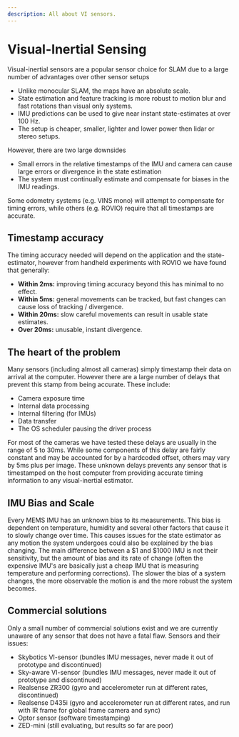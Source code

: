 ```yaml
---
description: All about VI sensors.
---
```


# Visual-Inertial Sensing

Visual-inertial sensors are a popular sensor choice for SLAM due to a large number of advantages over other sensor setups

* Unlike monocular SLAM, the maps have an absolute scale.
* State estimation and feature tracking is more robust to motion blur and fast rotations than visual only systems.
* IMU predictions can be used to give near instant state-estimates at over 100 Hz.
* The setup is cheaper, smaller, lighter and lower power then lidar or stereo setups.

However, there are two large downsides

* Small errors in the relative timestamps of the IMU and camera can cause large errors or divergence in the state estimation
* The system must continually estimate and compensate for biases in the IMU readings.

Some odometry systems (e.g. VINS mono) will attempt to compensate for timing errors, while others (e.g. ROVIO) require that all timestamps are accurate.

## Timestamp accuracy

The timing accuracy needed will depend on the application and the state-estimator, however from handheld experiments with ROVIO we have found that generally:

* &#x20;**Within 2ms:** improving timing accuracy beyond this has minimal to no effect.
* &#x20;**Within 5ms:** general movements can be tracked, but fast changes can cause loss of tracking / divergence.
* &#x20;**Within 20ms:** slow careful movements can result in usable state estimates.
* &#x20;**Over 20ms:** unusable, instant divergence.

## The heart of the problem

Many sensors (including almost all cameras) simply timestamp their data on arrival at the computer. However there are a large number of delays that prevent this stamp from being accurate. These include:

* Camera exposure time
* Internal data processing
* Internal filtering (for IMUs)
* Data transfer
* The OS scheduler pausing the driver process

For most of the cameras we have tested these delays are usually in the range of 5 to 30ms. While some components of this delay are fairly constant and may be accounted for by a hardcoded offset, others may vary by 5ms plus per image. These unknown delays prevents any sensor that is timestamped on the host computer from providing accurate timing information to any visual-inertial estimator.

## &#x20;IMU Bias and Scale

Every MEMS IMU has an unknown bias to its measurements. This bias is dependent on temperature, humidity and several other factors that cause it to slowly change over time. This causes issues for the state estimator as any motion the system undergoes could also be explained by the bias changing. The main difference between a $1 and $1000 IMU is not their sensitivity, but the amount of bias and its rate of change (often the expensive IMU's are basically just a cheap IMU that is measuring temperature and performing corrections). The slower the bias of a system changes, the more observable the motion is and the more robust the system becomes.

## Commercial solutions

Only a small number of commercial solutions exist and we are currently unaware of any sensor that does not have a fatal flaw. Sensors and their issues:

* Skybotics VI-sensor (bundles IMU messages, never made it out of prototype and discontinued)
* Sky-aware VI-sensor (bundles IMU messages, never made it out of prototype and discontinued)
* Realsense ZR300 (gyro and accelerometer run at different rates, discontinued)
* Realsense D435i (gyro and accelerometer run at different rates, and run with IR frame for global frame camera and sync)
* Optor sensor (software timestamping)
* ZED-mini (still evaluating, but results so far are poor)

